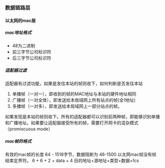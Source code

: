 ### 数据链路层
#### 以太网的mac层
##### mac地址格式
- 48为二进制
- 前三字节公司标识符
- 后三字节公司标识符


##### 适配器过滤
适配器有过滤功能，如果是发往本站的帧则收下，如何判断是否发往本站
1. 单播帧（一对一），即收到的帧的MAC地址与本站的硬件地址相同
2. 广播帧（一对全体），即发送给本局域网上所有站点的帧(全1地址)
3. 多播帧（一对多），即发送给本局域网上一部分站点的帧。

如果发现是本站的帧则收下。所有的适配器都可以识别前两种帧，即能够识别单播和广播地址。如果要让适配器接受所有的帧，需要打开网卡的混杂模式（promiscuous mode）
##### mac帧的格式 
有效的mac帧的长度 64 - 1518字节，数据阻断为 46-1500
以太网mac帧没有帧结束定界符。
6 + 6 + 2 + data + 4
目的地址+源地址+类型+数据+fcs





